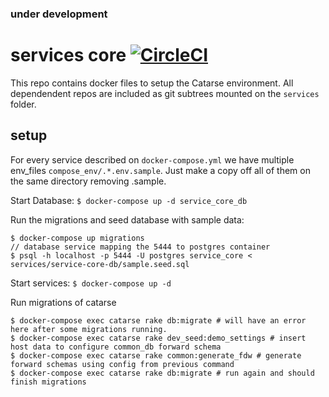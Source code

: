### under development

# services core [![CircleCI](https://circleci.com/gh/common-group/services-core.svg?style=svg)](https://circleci.com/gh/common-group/services-core)
This repo contains docker files to setup the Catarse environment. All dependendent repos are included as git subtrees mounted on the ```services``` folder.

## setup
For every service described on `docker-compose.yml` we have multiple env_files `compose_env/.*.env.sample`. Just make a copy off all of them on the same directory removing .sample.

Start Database:
`$ docker-compose up -d service_core_db`

Run the migrations and seed database with sample data:
```
$ docker-compose up migrations
// database service mapping the 5444 to postgres container
$ psql -h localhost -p 5444 -U postgres service_core < services/service-core-db/sample.seed.sql
```

Start services:
`$ docker-compose up -d`


Run migrations of catarse
```
$ docker-compose exec catarse rake db:migrate # will have an error here after some migrations running.
$ docker-compose exec catarse rake dev_seed:demo_settings # insert host data to configure common_db forward schema
$ docker-compose exec catarse rake common:generate_fdw # generate forward schemas using config from previous command
$ docker-compose exec catarse rake db:migrate # run again and should finish migrations
```